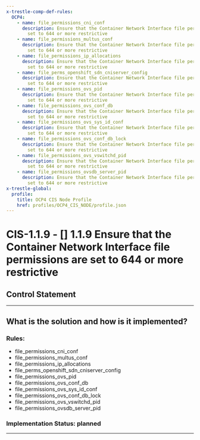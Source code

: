 ```yaml
---
x-trestle-comp-def-rules:
  OCP4:
    - name: file_permissions_cni_conf
      description: Ensure that the Container Network Interface file permissions are
        set to 644 or more restrictive
    - name: file_permissions_multus_conf
      description: Ensure that the Container Network Interface file permissions are
        set to 644 or more restrictive
    - name: file_permissions_ip_allocations
      description: Ensure that the Container Network Interface file permissions are
        set to 644 or more restrictive
    - name: file_perms_openshift_sdn_cniserver_config
      description: Ensure that the Container Network Interface file permissions are
        set to 644 or more restrictive
    - name: file_permissions_ovs_pid
      description: Ensure that the Container Network Interface file permissions are
        set to 644 or more restrictive
    - name: file_permissions_ovs_conf_db
      description: Ensure that the Container Network Interface file permissions are
        set to 644 or more restrictive
    - name: file_permissions_ovs_sys_id_conf
      description: Ensure that the Container Network Interface file permissions are
        set to 644 or more restrictive
    - name: file_permissions_ovs_conf_db_lock
      description: Ensure that the Container Network Interface file permissions are
        set to 644 or more restrictive
    - name: file_permissions_ovs_vswitchd_pid
      description: Ensure that the Container Network Interface file permissions are
        set to 644 or more restrictive
    - name: file_permissions_ovsdb_server_pid
      description: Ensure that the Container Network Interface file permissions are
        set to 644 or more restrictive
x-trestle-global:
  profile:
    title: OCP4 CIS Node Profile
    href: profiles/OCP4_CIS_NODE/profile.json
---
```


# CIS-1.1.9 - \[\] 1.1.9 Ensure that the Container Network Interface file permissions are set to 644 or more restrictive

## Control Statement

______________________________________________________________________

## What is the solution and how is it implemented?

<!-- For implementation status enter one of: implemented, partial, planned, alternative, not-applicable -->

<!-- Note that the list of rules under ### Rules: is read-only and changes will not be captured after assembly to JSON -->

<!-- Add control implementation description here for control: CIS-1.1.9 -->

### Rules:

  - file_permissions_cni_conf
  - file_permissions_multus_conf
  - file_permissions_ip_allocations
  - file_perms_openshift_sdn_cniserver_config
  - file_permissions_ovs_pid
  - file_permissions_ovs_conf_db
  - file_permissions_ovs_sys_id_conf
  - file_permissions_ovs_conf_db_lock
  - file_permissions_ovs_vswitchd_pid
  - file_permissions_ovsdb_server_pid

### Implementation Status: planned

______________________________________________________________________
